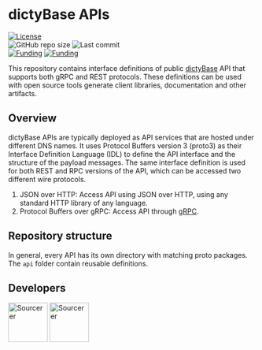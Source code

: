 # dictyBase APIs
[![License](https://img.shields.io/badge/License-BSD%202--Clause-blue.svg)](LICENSE)   
![GitHub repo size](https://img.shields.io/github/repo-size/dictyBase/dictybaseapis?style=plastic)
![Last commit](https://badgen.net/github/last-commit/dictyBase/dictybaseapis/master)   
[![Funding](https://badgen.net/badge/NIGMS/Rex%20L%20Chisholm,dictyBase/yellow?list=|)](https://projectreporter.nih.gov/project_info_description.cfm?aid=9476993)
[![Funding](https://badgen.net/badge/NIGMS/Rex%20L%20Chisholm,DSC/yellow?list=|)](https://projectreporter.nih.gov/project_info_description.cfm?aid=9438930)


This repository contains interface definitions of public
[dictyBase](http://dictybase.org) API that supports both gRPC and REST
protocols. These definitions can be used with open source tools generate client
libraries, documentation and other artifacts.

## Overview 
dictyBase APIs are typically deployed as API services that are hosted under different DNS names. 
It uses Protocol Buffers version 3 (proto3) as their Interface
Definition Language (IDL) to define the API interface and the structure of the
payload messages. The same interface definition is used for both REST and RPC
versions of the API, which can be accessed two different wire protocols. 

1. JSON over HTTP: Access API using JSON over HTTP, using any standard HTTP library 
   of any language.
2. Protocol Buffers over gRPC: Access API through [gRPC](https://grpc.io).

## Repository structure
In general, every API has its own directory with matching proto packages. The
`api` folder contain reusable definitions.


## Developers
<a href="https://sourcerer.io/cybersiddhu"><img src="https://sourcerer.io/assets/avatar/cybersiddhu" height="80px" alt="Sourcerer"></a>
<a href="https://sourcerer.io/wildlifehexagon"><img src="https://sourcerer.io/assets/avatar/wildlifehexagon" height="80px" alt="Sourcerer"></a>

